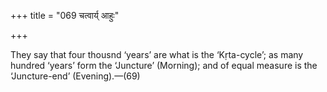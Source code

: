 +++
title = "069 चत्वार्य् आहुः"

+++

They say that four thousnd ‘years’ are what is the ‘Kṛta-cycle’; as many hundred ‘years’ form the ‘Juncture’ (Morning); and of equal measure is the ‘Juncture-end’ (Evening).—(69)